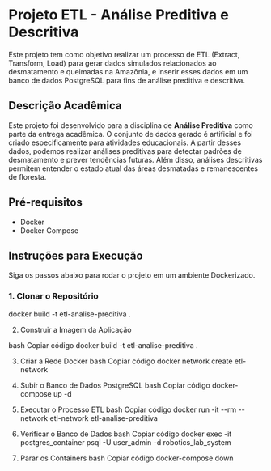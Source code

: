 # Projeto ETL - Análise Preditiva e Descritiva

Este projeto tem como objetivo realizar um processo de ETL (Extract, Transform, Load) para gerar dados simulados relacionados ao desmatamento e queimadas na Amazônia, e inserir esses dados em um banco de dados PostgreSQL para fins de análise preditiva e descritiva. 

## Descrição Acadêmica

Este projeto foi desenvolvido para a disciplina de **Análise Preditiva** como parte da entrega acadêmica. O conjunto de dados gerado é artificial e foi criado especificamente para atividades educacionais. A partir desses dados, podemos realizar análises preditivas para detectar padrões de desmatamento e prever tendências futuras. Além disso, análises descritivas permitem entender o estado atual das áreas desmatadas e remanescentes de floresta. 

## Pré-requisitos

- Docker
- Docker Compose

## Instruções para Execução

Siga os passos abaixo para rodar o projeto em um ambiente Dockerizado.

### 1. Clonar o Repositório

docker build -t etl-analise-preditiva .


2. Construir a Imagem da Aplicação

bash
Copiar código
docker build -t etl-analise-preditiva .

3. Criar a Rede Docker
bash
Copiar código
docker network create etl-network


4. Subir o Banco de Dados PostgreSQL
bash
Copiar código
docker-compose up -d


5. Executar o Processo ETL
bash
Copiar código
docker run -it --rm --network etl-network etl-analise-preditiva


6. Verificar o Banco de Dados
bash
Copiar código
docker exec -it postgres_container psql -U user_admin -d robotics_lab_system


7. Parar os Containers
bash
Copiar código
docker-compose down
